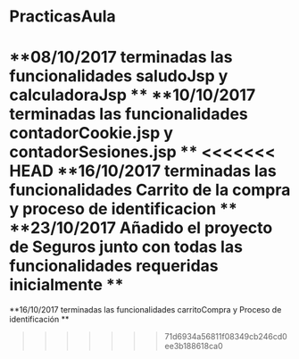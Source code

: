 # PracticasAula
**08/10/2017 terminadas las funcionalidades saludoJsp y calculadoraJsp **
**10/10/2017 terminadas las funcionalidades contadorCookie.jsp y contadorSesiones.jsp **
<<<<<<< HEAD
**16/10/2017 terminadas las funcionalidades Carrito de la compra y proceso de identificacion **
**23/10/2017 Añadido el proyecto de Seguros junto con todas las funcionalidades requeridas inicialmente **
=======
**16/10/2017 terminadas las funcionalidades carritoCompra y Proceso de identificación **
>>>>>>> 71d6934a56811f08349cb246cd0ee3b188618ca0
